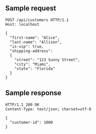 
Sample request
--------------

    POST /api/customers HTTP/1.1
    Host: localhost

    {
      "first-name": "Alice",
      "last-name": "Allison",
      "is-vip": true,
      "shipping-address":
      {
        "street": "123 Sunny Street",
        "city": "Miami",
        "state": "Florida"
      }
    }

Sample response
---------------

    HTTP/1.1 200 OK
    Content-Type: text/json; charset=utf-8
    
    {
      "customer-id": 1000
    }
